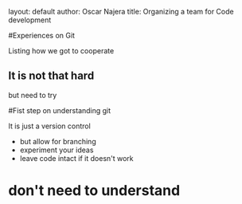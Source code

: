layout: default
author: Oscar Najera
title: Organizing a team for Code development

#Experiences on Git

Listing how we got to cooperate

## It is not that hard

but need to try

#Fist step on understanding git

It is just a version control

* but allow for branching
* experiment your ideas
* leave code intact if it doesn't work

# don't need to understand
